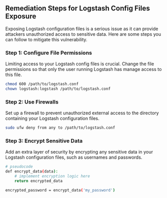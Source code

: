 

## Remediation Steps for Logstash Config Files Exposure
Exposing Logstash configuration files is a serious issue as it can provide attackers unauthorized access to sensitive data. Here are some steps you can follow to mitigate this vulnerability.

### Step 1: Configure File Permissions
Limiting access to your Logstash config files is crucial. Change the file permissions so that only the user running Logstash has manage access to this file. 
```bash
chmod 600 /path/to/logstash.conf
chown logstash:logstash /path/to/logstash.conf
```

### Step 2: Use Firewalls
Set up a firewall to prevent unauthorized external access to the directory containing your Logstash configuration files.
```bash
sudo ufw deny from any to /path/to/logstash.conf
```

### Step 3: Encrypt Sensitive Data
Add an extra layer of security by encrypting any sensitive data in your Logstash configuration files, such as usernames and passwords.
```bash
# pseudocode
def encrypt_data(data):
    # implement encryption logic here
    return encrypted_data

encrypted_password = encrypt_data('my_password')
```